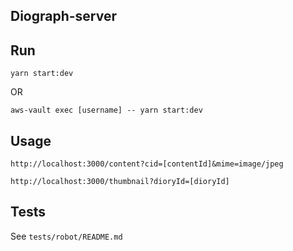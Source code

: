 ## Diograph-server

## Run

```
yarn start:dev
```

OR

```
aws-vault exec [username] -- yarn start:dev
```

## Usage

```
http://localhost:3000/content?cid=[contentId]&mime=image/jpeg

http://localhost:3000/thumbnail?dioryId=[dioryId]
```

## Tests

See `tests/robot/README.md`
